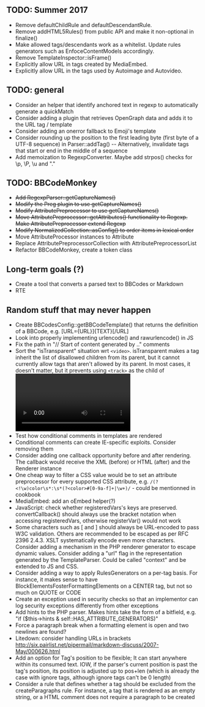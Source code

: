 TODO: Summer 2017
-----------------
- Remove defaultChildRule and defaultDescendantRule.
- Remove addHTML5Rules() from public API and make it non-optional in finalize()
- Make allowed tags/descendants work as a whitelist. Update rules generators such as EnfoceContentModels accordingly.
- Remove TemplateInspector::isFrame()
- Explicitly allow URL in tags created by MediaEmbed.
- Explicitly allow URL in the tags used by Autoimage and Autovideo.


TODO: general
------------------
- Consider an helper that identify anchored text in regexp to automatically generate a quickMatch
- Consider adding a plugin that retrieves OpenGraph data and adds it to the URL tag / template
- Consider adding an onerror fallback to Emoji's template
- Consider rounding up the position to the first leading byte (first byte of a UTF-8 sequence) in Parser::addTag() -- Alternatively, invalidate tags that start or end in the middle of a sequence
- Add memoization to RegexpConverter. Maybe add strpos() checks for \\p, \\P, \\u and "."


TODO: BBCodeMonkey
------------------
- ~~Add RegexpParser::getCaptureNames()~~
- ~~Modify the Preg plugin to use getCaptureNames()~~
- ~~Modify AttributePreprocessor to use getCaptureNames()~~
- ~~Move AttributePreprocessor::getAttributes() functionality to Regexp. Make AttributePreprocessor extend Regexp~~
- ~~Modify NormalizedCollection::asConfig() to order items in lexical order~~
- Move AttributeProcessor instances to Attribute
- Replace AttributePreprocessorCollection with AttributePreprocessorList
- Refactor BBCodeMonkey, create a token class


Long-term goals (?)
-------------------
- Create a tool that converts a parsed text to BBCodes or Markdown
- RTE


Random stuff that may never happen
----------------------------------
- Create BBCodesConfig::getBBCodeTemplate() that returns the definition of a BBCode, e.g. [URL={URL}]{TEXT}[/URL]
- Look into properly implementing urlencode() and rawurlencode() in JS
- Fix the path in "// Start of content generated by .." comments
- Sort the "isTransparent" situation wrt `<video>`. isTransparent makes a tag inherit the list of disallowed children from its parent, but it cannot currently allow tags that aren't allowed by its parent. In most cases, it doesn't matter, but it prevents using `<track>` as the child of <video> through the HTMLElements plugin
- Test how conditional comments in templates are rendered
- Conditional comments can create IE-specific exploits. Consider removing them
- Consider adding one callback opportunity before and after rendering. The callback would receive the XML (before) or HTML (after) and the Renderer instance
- One cheap way to filter a CSS value would be to set an attribute preprocessor for every supported CSS attribute, e.g. `/(?<!\w)color\s*:\s*(?<color>#[0-9a-f]+|\w+)/` - could be mentionned in cookbook
- MediaEmbed: add an oEmbed helper(?)
- JavaScript: check whether registeredVars's keys are preserved. convertCallback() should always use the bracket notation when accessing registeredVars, otherwise registerVar() would not work
- Some characters such as [ and ] should always be URL-encoded to pass W3C validation. Others are recommended to be escaped as per RFC 2396 2.4.3. XSLT systematically encode even more characters. Consider adding a mechanism in the PHP renderer generator to escape dynamic values. Consider adding a "url" flag in the representation generated by the TemplateParser. Could be called "context" and be extended to JS and CSS.
- Consider adding a way to apply RulesGenerators on a per-tag basis. For instance, it makes sense to have BlockElementsFosterFormattingElements on a CENTER tag, but not so much on QUOTE or CODE
- Create an exception used in security checks so that an implementor can log security exceptions differently from other exceptions
- Add hints to the PHP parser. Makes hints take the form of a bitfield, e.g. "if ($this->hints & self::HAS_ATTRIBUTE_GENERATORS)"
- Force a paragraph break when a formatting element is open and two newlines are found?
- Litedown: consider handling URLs in brackets http://six.pairlist.net/pipermail/markdown-discuss/2007-May/000626.html
- Add an option for Tag's position to be flexible; It can start anywhere within its consumed text. IOW, if the parser's current position is past the tag's position, its position is adjusted up to pos+len (which is already the case with ignore tags, although ignore tags can't be 0 length)
- Consider a rule that defines whether a tag should be excluded from the createParagraphs rule. For instance, a tag that is rendered as an empty string, or a HTML comment does not require a paragraph to be created
